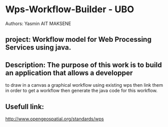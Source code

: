 # Wps-Workflow-Builder - UBO
Authors: Yasmin AIT MAKSENE

## project: Workflow model for Web Processing Services using java.

## Description: The purpose of this work is to build an application that allows a developper
to draw in a canvas a graphical workflow using existing wps then link them in order to get
a workflow then generate the java code for this workflow.

## Usefull link:
http://www.opengeospatial.org/standards/wps


